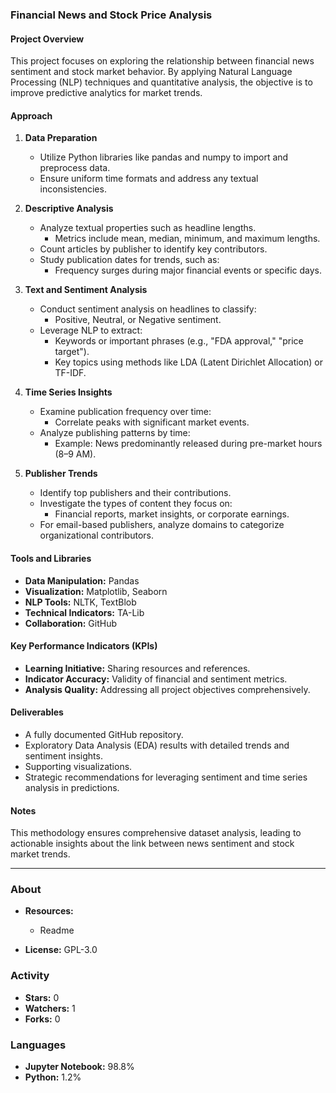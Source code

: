 ### Financial News and Stock Price Analysis

#### Project Overview
This project focuses on exploring the relationship between financial news sentiment and stock market behavior. By applying Natural Language Processing (NLP) techniques and quantitative analysis, the objective is to improve predictive analytics for market trends.

#### Approach

1. **Data Preparation**
   - Utilize Python libraries like pandas and numpy to import and preprocess data.
   - Ensure uniform time formats and address any textual inconsistencies.

2. **Descriptive Analysis**
   - Analyze textual properties such as headline lengths.
     - Metrics include mean, median, minimum, and maximum lengths.
   - Count articles by publisher to identify key contributors.
   - Study publication dates for trends, such as:
     - Frequency surges during major financial events or specific days.

3. **Text and Sentiment Analysis**
   - Conduct sentiment analysis on headlines to classify:
     - Positive, Neutral, or Negative sentiment.
   - Leverage NLP to extract:
     - Keywords or important phrases (e.g., "FDA approval," "price target").
     - Key topics using methods like LDA (Latent Dirichlet Allocation) or TF-IDF.

4. **Time Series Insights**
   - Examine publication frequency over time:
     - Correlate peaks with significant market events.
   - Analyze publishing patterns by time:
     - Example: News predominantly released during pre-market hours (8–9 AM).

5. **Publisher Trends**
   - Identify top publishers and their contributions.
   - Investigate the types of content they focus on:
     - Financial reports, market insights, or corporate earnings.
   - For email-based publishers, analyze domains to categorize organizational contributors.

#### Tools and Libraries
- **Data Manipulation:** Pandas  
- **Visualization:** Matplotlib, Seaborn  
- **NLP Tools:** NLTK, TextBlob  
- **Technical Indicators:** TA-Lib  
- **Collaboration:** GitHub  

#### Key Performance Indicators (KPIs)
- **Learning Initiative:** Sharing resources and references.  
- **Indicator Accuracy:** Validity of financial and sentiment metrics.  
- **Analysis Quality:** Addressing all project objectives comprehensively.

#### Deliverables
- A fully documented GitHub repository.  
- Exploratory Data Analysis (EDA) results with detailed trends and sentiment insights.  
- Supporting visualizations.  
- Strategic recommendations for leveraging sentiment and time series analysis in predictions.

#### Notes
This methodology ensures comprehensive dataset analysis, leading to actionable insights about the link between news sentiment and stock market trends.

---

### About
- **Resources:**  
  - Readme  

- **License:** GPL-3.0  

### Activity
- **Stars:** 0  
- **Watchers:** 1  
- **Forks:** 0  

### Languages
- **Jupyter Notebook:** 98.8%  
- **Python:** 1.2%  
        